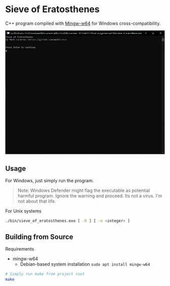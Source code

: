 # Sieve of Eratosthenes

C++ program compiled with [Mingw-w64](http://mingw-w64.org/doku.php) for
Windows cross-compatibility.

![Demo](./demo/prime_2000.gif)

## Usage

For Windows, just simply run the program.

> Note: Windows Defender might flag the executable as potential harmful program.
> Ignore the warning and proceed. Its not a virus. I'm not about that life.

For Unix systems

```sh
./bin/sieve_of_eratosthenes.exe [ -h ] [ -n <integer> ]
```

## Building from Source

Requirements

- mingw-w64
  - Debian-based system installation `sudo apt install mingw-w64`

```sh
# Simply run make from project root
make
```

